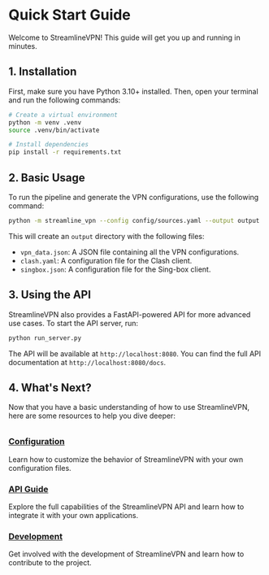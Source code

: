# Quick Start Guide

Welcome to StreamlineVPN! This guide will get you up and running in minutes.

## 1. Installation

First, make sure you have Python 3.10+ installed. Then, open your terminal and run the following commands:

```bash
# Create a virtual environment
python -m venv .venv
source .venv/bin/activate

# Install dependencies
pip install -r requirements.txt
```

## 2. Basic Usage

To run the pipeline and generate the VPN configurations, use the following command:

```bash
python -m streamline_vpn --config config/sources.yaml --output output
```

This will create an `output` directory with the following files:

- `vpn_data.json`: A JSON file containing all the VPN configurations.
- `clash.yaml`: A configuration file for the Clash client.
- `singbox.json`: A configuration file for the Sing-box client.

## 3. Using the API

StreamlineVPN also provides a FastAPI-powered API for more advanced use cases. To start the API server, run:

```bash
python run_server.py
```

The API will be available at `http://localhost:8080`. You can find the full API documentation at `http://localhost:8080/docs`.

## 4. What's Next?

Now that you have a basic understanding of how to use StreamlineVPN, here are some resources to help you dive deeper:

<div class="grid" style="margin-top: 2rem;">
  <div class="card">
    <h3><a href="configuration/">Configuration</a></h3>
    <p>Learn how to customize the behavior of StreamlineVPN with your own configuration files.</p>
  </div>
  <div class="card">
    <h3><a href="api/">API Guide</a></h3>
    <p>Explore the full capabilities of the StreamlineVPN API and learn how to integrate it with your own applications.</p>
  </div>
  <div class="card">
    <h3><a href="DEVELOPMENT.html">Development</a></h3>
    <p>Get involved with the development of StreamlineVPN and learn how to contribute to the project.</p>
  </div>
</div>